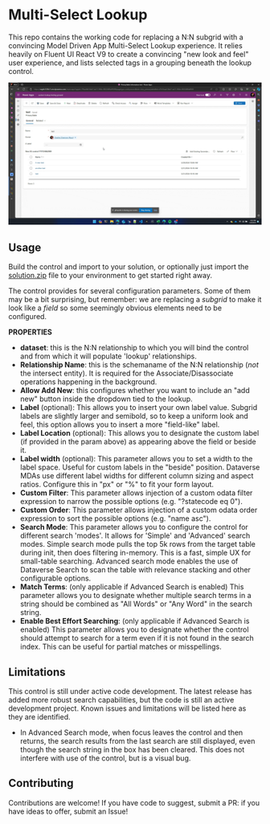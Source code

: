 # Multi-Select Lookup

This repo contains the working code for replacing a N:N subgrid with a convincing Model Driven App Multi-Select Lookup experience. It relies heavily on Fluent UI React V9 to create a convincing "new look and feel" user experience, and lists selected tags in a grouping beneath the lookup control.

![gif demonstration of the code in action](/images/demo.gif)

## Usage
Build the control and import to your solution, or optionally just import the [solution.zip](/Solution/Solution.zip) file to your environment to get started right away.

The control provides for several configuration parameters. Some of them may be a bit surprising, but remember: we are replacing a _subgrid_ to make it look like a _field_ so some seemingly obvious elements need to be configured.

**PROPERTIES**
- **dataset**: this is the N:N relationship to which you will bind the control and from which it will populate 'lookup' relationships.
- **Relationship Name**: this is the schemaname of the N:N relationship (_not_ the intersect entity). It is required for the Associate/Disassociate operations happening in the background.
- **Allow Add New**: this configures whether you want to include an "add new" button inside the dropdown tied to the lookup.
- **Label** (optional): This allows you to insert your own label value. Subgrid labels are slightly larger and semibold, so to keep a uniform look and feel, this option allows you to insert a more "field-like" label.
- **Label Location** (optional): This allows you to designate the custom label (if provided in the param above) as appearing above the field or beside it.
- **Label width** (optional): This parameter allows you to set a width to the label space. Useful for custom labels in the "beside" position. Dataverse MDAs use different label widths for different column sizing and aspect ratios. Configure this in "px" or "%" to fit your form layout.
- **Custom Filter**: This parameter allows injection of a custom odata filter expression to narrow the possible options (e.g. "?statecode eq 0").
- **Custom Order**: This parameter allows injection of a custom odata order expression to sort the possible options (e.g. "name asc").
- **Search Mode**: This parameter allows you to configure the control for different search 'modes'. It allows for 'Simple' and 'Advanced' search modes. Simple search mode pulls the top 5k rows from the target table during init, then does filtering in-memory. This is a fast, simple UX for small-table searching. Advanced search mode enables the use of Dataverse Search to scan the table with relevance stacking and other configurable options.
- **Match Terms**: (only applicable if Advanced Search is enabled) This parameter allows you to designate whether multiple search terms in a string should be combined as "All Words" or "Any Word" in the search string.
- **Enable Best Effort Searching**: (only applicable if Advanced Search is enabled) This parameter allows you to designate whether the control should attempt to search for a term even if it is not found in the search index. This can be useful for partial matches or misspellings.

 ## Limitations
This control is still under active code development. The latest release has added more robust search capabilities, but the code is still an active development project. Known issues and limitations will be listed here as they are identified.

- In Advanced Search mode, when focus leaves the control and then returns, the search results from the last search are still displayed, even though the search string in the box has been cleared. This does not interfere with use of the control, but is a visual bug.

 ## Contributing
 Contributions are welcome! If you have code to suggest, submit a PR: if you have ideas to offer, submit an Issue!
